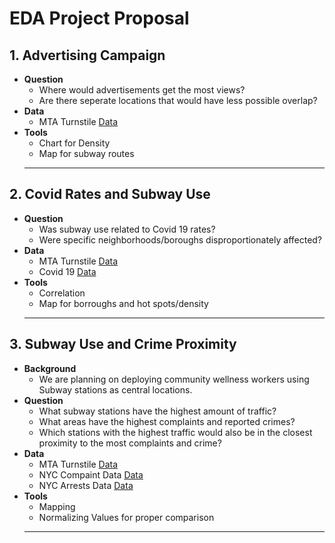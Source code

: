 # EDA Project Proposal
## 1. Advertising Campaign
- **Question**
    - Where would advertisements get the most views?
    - Are there seperate locations that would have less possible overlap?
- **Data**
    - MTA Turnstile [Data](http://web.mta.info/developers/turnstile.html)
- **Tools**
    - Chart for Density
    - Map for subway routes
    ***
## 2. Covid Rates and Subway Use
- **Question**
    - Was subway use related to Covid 19 rates?
    - Were specific neighborhoods/boroughs disproportionately affected?
- **Data**
    - MTA Turnstile [Data](http://web.mta.info/developers/turnstile.html)
    - Covid 19 [Data](https://data.cityofnewyork.us/Health/COVID-19-Daily-Counts-of-Cases-Hospitalizations-an/rc75-m7u3) 
- **Tools**
    - Correlation
    - Map for borroughs and hot spots/density
    ***
## 3. Subway Use and Crime Proximity
- **Background**
    - We are planning on deploying community wellness workers using Subway stations as central locations.
- **Question**
    - What subway stations have the highest amount of traffic?
    - What areas have the highest complaints and reported crimes?
    - Which stations with the highest traffic would also be in the closest proximity to the most complaints and crime?
- **Data**
    - MTA Turnstile [Data](http://web.mta.info/developers/turnstile.html)
    - NYC Compaint Data [Data](https://data.cityofnewyork.us/Public-Safety/NYPD-Complaint-Data-Historic/qgea-i56i) 
    - NYC Arrests Data [Data](https://data.cityofnewyork.us/Public-Safety/NYPD-Arrests-Data-Historic-/8h9b-rp9u) 
- **Tools**
    - Mapping
    - Normalizing Values for proper comparison
    ***